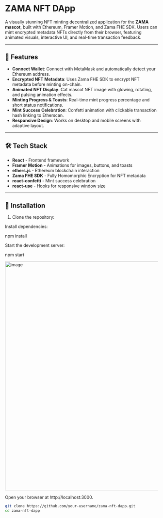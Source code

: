 # ZAMA NFT DApp

A visually stunning NFT minting decentralized application for the **ZAMA mascot**, built with Ethereum, Framer Motion, and Zama FHE SDK. Users can mint encrypted metadata NFTs directly from their browser, featuring animated visuals, interactive UI, and real-time transaction feedback.

---

## 🌟 Features

- **Connect Wallet**: Connect with MetaMask and automatically detect your Ethereum address.
- **Encrypted NFT Metadata**: Uses Zama FHE SDK to encrypt NFT metadata before minting on-chain.
- **Animated NFT Display**: Cat mascot NFT image with glowing, rotating, and pulsing animation effects.
- **Minting Progress & Toasts**: Real-time mint progress percentage and short status notifications.
- **Mint Success Celebration**: Confetti animation with clickable transaction hash linking to Etherscan.
- **Responsive Design**: Works on desktop and mobile screens with adaptive layout.

---

## 🛠️ Tech Stack

- **React** - Frontend framework
- **Framer Motion** - Animations for images, buttons, and toasts
- **ethers.js** - Ethereum blockchain interaction
- **Zama FHE SDK** - Fully Homomorphic Encryption for NFT metadata
- **react-confetti** - Mint success celebration
- **react-use** - Hooks for responsive window size

---

## 🔧 Installation

1. Clone the repository:

Install dependencies:

npm install


Start the development server:

npm start

<img width="1389" height="755" alt="image" src="https://github.com/user-attachments/assets/8ff70755-270c-4df4-87c2-387a1cc1c9f8" />



Open your browser at http://localhost:3000.
```bash
git clone https://github.com/your-username/zama-nft-dapp.git
cd zama-nft-dapp
